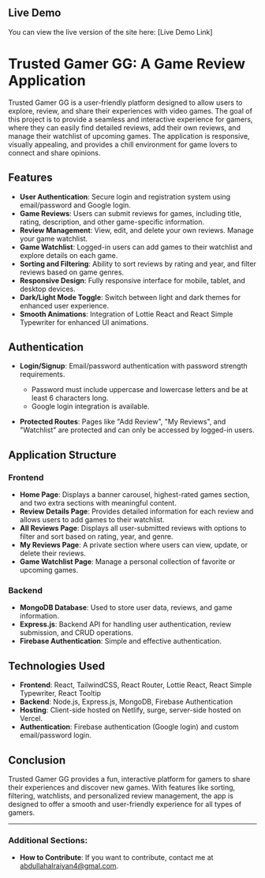 ## Live Demo

You can view the live version of the site here: [Live Demo Link]

# Trusted Gamer GG: A Game Review Application

Trusted Gamer GG is a user-friendly platform designed to allow users to explore, review, and share their experiences with video games. The goal of this project is to provide a seamless and interactive experience for gamers, where they can easily find detailed reviews, add their own reviews, and manage their watchlist of upcoming games. The application is responsive, visually appealing, and provides a chill environment for game lovers to connect and share opinions.

## Features

- **User Authentication**: Secure login and registration system using email/password and Google login.
- **Game Reviews**: Users can submit reviews for games, including title, rating, description, and other game-specific information.
- **Review Management**: View, edit, and delete your own reviews. Manage your game watchlist.
- **Game Watchlist**: Logged-in users can add games to their watchlist and explore details on each game.
- **Sorting and Filtering**: Ability to sort reviews by rating and year, and filter reviews based on game genres.
- **Responsive Design**: Fully responsive interface for mobile, tablet, and desktop devices.
- **Dark/Light Mode Toggle**: Switch between light and dark themes for enhanced user experience.
- **Smooth Animations**: Integration of Lottie React and React Simple Typewriter for enhanced UI animations.

## Authentication

- **Login/Signup**: Email/password authentication with password strength requirements.

  - Password must include uppercase and lowercase letters and be at least 6 characters long.
  - Google login integration is available.

- **Protected Routes**: Pages like "Add Review", "My Reviews", and "Watchlist" are protected and can only be accessed by logged-in users.

## Application Structure

### Frontend

- **Home Page**: Displays a banner carousel, highest-rated games section, and two extra sections with meaningful content.
- **Review Details Page**: Provides detailed information for each review and allows users to add games to their watchlist.
- **All Reviews Page**: Displays all user-submitted reviews with options to filter and sort based on rating, year, and genre.
- **My Reviews Page**: A private section where users can view, update, or delete their reviews.
- **Game Watchlist Page**: Manage a personal collection of favorite or upcoming games.

### Backend

- **MongoDB Database**: Used to store user data, reviews, and game information.
- **Express.js**: Backend API for handling user authentication, review submission, and CRUD operations.
- **Firebase Authentication**: Simple and effective authentication.

## Technologies Used

- **Frontend**: React, TailwindCSS, React Router, Lottie React, React Simple Typewriter, React Tooltip
- **Backend**: Node.js, Express.js, MongoDB, Firebase Authentication
- **Hosting**: Client-side hosted on Netlify, surge, server-side hosted on Vercel.
- **Authentication**: Firebase authentication (Google login) and custom email/password login.

## Conclusion

Trusted Gamer GG provides a fun, interactive platform for gamers to share their experiences and discover new games. With features like sorting, filtering, watchlists, and personalized review management, the app is designed to offer a smooth and user-friendly experience for all types of gamers.

---

### Additional Sections:

- **How to Contribute**: If you want to contribute, contact me at abdullahalraiyan4@gmal.com.
